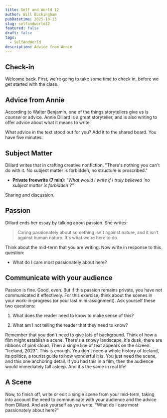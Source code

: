 ```yaml
---
title: Self and World 12
author: Will Buckingham
pubDatetime: 2025-10-13
slug: selfandworld12
featured: false
draft: false
tags:
  - SelfAndWorld
description: Advice from Annie
---
```

## Check-in

Welcome back. First, we're going to take some time to check in, before we get started with the class.

## Advice from Annie

According to Walter Benjamin, one of the things storytellers give us is _counsel_ or advice. Annie Dillard is a great storyteller, and is also writing to offer advice about what it means to write.

What advice in the text stood out for you? Add it to the shared board. You have five minutes.

## Subject Matter

Dillard writes that in crafting creative nonfiction, "There's nothing you can't do with it. No subject matter is forbidden, no structure is proscribed."

*   **Private freewrite (7 min)**: _"What would I write if I truly believed 'no subject matter is forbidden'?"_

Sharing and discussion.

## Passion

Dillard ends her essay by talking about passion. She writes:

> Caring passionately about something isn't against nature, and it isn't against human nature. It's what we're here to do.

Think about the mid-term that you are writing. Now write in response to this question:

*   What do I care most passionately about here?

## Communicate with your audience

Passion is fine. Good, even. But if this passion remains private, you have not communicated it effectively. For this exercise, think about the scenes in your work-in-progress (or your last mini-assignment). Ask yourself these two questions:

1.  What does the reader need to know to make sense of this?
    
2.  What am I not telling the reader that they need to know?
    

Remember that you don't need to give lots of background. Think of how a film might establish a scene. There's a snowy landscape, it's dusk, there are ribbons of pink cloud. Then a single line of text appears on the screen: "Iceland, 2023". This is enough. You don't need a whole history of Iceland, its politics, a tourist guide to how wonderful it is. You just need the scene, and this one anchoring detail. If you had this in a film, then the audience would immediately fall asleep. And it's the same in real life!

## A Scene

Now, to finish off, write or edit a single scene from your mid-term, taking into account the need to communicate with your audience and the advice from Dillard. And ask yourself as you write, "What do I care most passionately about here?"